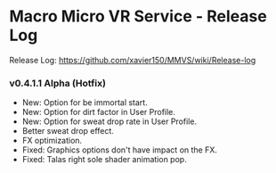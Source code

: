 # Macro Micro VR Service - Release Log
Release Log: https://github.com/xavier150/MMVS/wiki/Release-log

###  v0.4.1.1 Alpha (Hotfix)

- New: Option for be immortal start.
- New: Option for dirt factor in User Profile.
- New: Option for sweat drop rate in User Profile.
- Better sweat drop effect.
- FX optimization.
- Fixed: Graphics options don't have impact on the FX.
- Fixed: Talas right sole shader animation pop.
